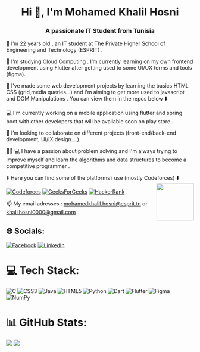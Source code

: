 <h1 align="center">Hi 👋, I'm Mohamed Khalil Hosni </h1>
<h3 align="center"> A passionate IT Student from Tunisia</h3>




🔭 I’m 22 years old , an IT student at The Private Higher School of Engineering and Technology (ESPRIT) .
 	
🌱 I'm studying Cloud Computing . I’m currently learning on my own frontend development using Flutter after getting used to some UI/UX terms and tools (figma).

:round_pushpin: I've made some web development projects by learning the basics HTML CSS (grid,media queries...) and i'm aiming to get more used to javascript and DOM Manipulations .
You can view them in the repos below :arrow_down:   

💻 I'm currently working on a mobile application using flutter and spring boot with other developers that will be available soon on play store .
 
👯 I’m looking to collaborate on different projects (front-end/back-end development, UI/IX design....).

👨‍💻 💻 I have a passion about problem solving and I'm always trying to improve myself and learn the algorithms and data structures to become a competitive programmer .

:arrow_down: Here you can find some of the platforms i use (mostly Codeforces) :arrow_down:
<img src="https://i.pinimg.com/originals/e4/26/70/e426702edf874b181aced1e2fa5c6cde.gif" height="100" widht="100" align="right">

[![Codeforces](https://img.shields.io/badge/Codeforces-445f9d?style=Flat-square&logo=Codeforces&logoColor=yellow)](https://codeforces.com/profile/Khalil.Hosni)
[![GeeksForGeeks](https://img.shields.io/badge/GeeksforGeeks-gray?style=Flat-square&logo=geeksforgeeks&logoColor=35914c)](https://auth.geeksforgeeks.org/user/khalilhosni0000)
[![HackerRank](https://img.shields.io/badge/-Hackerrank-2EC866?style=Flat-square&logo=HackerRank&logoColor=white)
](https://www.hackerrank.com/khalilhosni0000)


📫 My email adresses : mohamedkhalil.hosni@esprit.tn  or khalilhosni0000@gmail.com
	

## 🌐 Socials:
[![Facebook](https://img.shields.io/badge/Facebook-%231877F2.svg?logo=Facebook&logoColor=white)](https://www.facebook.com/khalilhosni2000/) [![LinkedIn](https://img.shields.io/badge/LinkedIn-%230077B5.svg?logo=linkedin&logoColor=white)](https://linkedin.com/in/khalilhosni/) 





# 💻 Tech Stack:
![C](https://img.shields.io/badge/c-%2300599C.svg?style=for-the-badge&logo=c&logoColor=white) ![CSS3](https://img.shields.io/badge/css3-%231572B6.svg?style=for-the-badge&logo=css3&logoColor=white) ![Java](https://img.shields.io/badge/java-%23ED8B00.svg?style=for-the-badge&logo=java&logoColor=white) ![HTML5](https://img.shields.io/badge/html5-%23E34F26.svg?style=for-the-badge&logo=html5&logoColor=white) ![Python](https://img.shields.io/badge/python-3670A0?style=for-the-badge&logo=python&logoColor=ffdd54) ![Dart](https://img.shields.io/badge/dart-%230175C2.svg?style=for-the-badge&logo=dart&logoColor=white) ![Flutter](https://img.shields.io/badge/Flutter-%2302569B.svg?style=for-the-badge&logo=Flutter&logoColor=white) 	![Figma](https://img.shields.io/badge/figma-%23F24E1E.svg?style=for-the-badge&logo=figma&logoColor=white) ![NumPy](https://img.shields.io/badge/numpy-%23013243.svg?style=for-the-badge&logo=numpy&logoColor=white)
# 📊 GitHub Stats:
![](https://github-readme-stats.vercel.app/api/top-langs/?username=khalil2210&theme=dark&hide_border=false&include_all_commits=true&count_private=true&layout=compact&cache=none)
![](https://github-readme-streak-stats.herokuapp.com/?user=khalil2210&theme=dark&hide_border=false)<br/>




